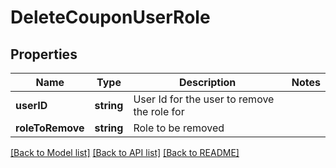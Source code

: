 # DeleteCouponUserRole

## Properties
Name | Type | Description | Notes
------------ | ------------- | ------------- | -------------
**userID** | **string** | User Id for the user to remove the role for | 
**roleToRemove** | **string** | Role to be removed | 

[[Back to Model list]](../README.md#documentation-for-models) [[Back to API list]](../README.md#documentation-for-api-endpoints) [[Back to README]](../README.md)


